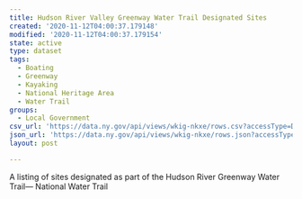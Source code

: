 ```yaml
---
title: Hudson River Valley Greenway Water Trail Designated Sites
created: '2020-11-12T04:00:37.179148'
modified: '2020-11-12T04:00:37.179154'
state: active
type: dataset
tags:
  - Boating
  - Greenway
  - Kayaking
  - National Heritage Area
  - Water Trail
groups:
  - Local Government
csv_url: 'https://data.ny.gov/api/views/wkig-nkxe/rows.csv?accessType=DOWNLOAD'
json_url: 'https://data.ny.gov/api/views/wkig-nkxe/rows.json?accessType=DOWNLOAD'
layout: post

---
```

A listing of sites designated as part of the Hudson River Greenway Water Trail— National Water Trail
